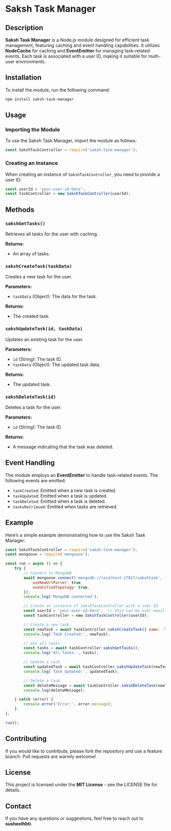 # Saksh Task Manager

## Description

**Saksh Task Manager** is a Node.js module designed for efficient task management, featuring caching and event handling capabilities. It utilizes **NodeCache** for caching and **EventEmitter** for managing task-related events. Each task is associated with a user ID, making it suitable for multi-user environments.

## Installation

To install the module, run the following command:

```bash
npm install saksh-task-manager
```

## Usage

### Importing the Module

To use the Saksh Task Manager, import the module as follows:

```javascript
const SakshTaskController = require('saksh-task-manager');
```

### Creating an Instance

When creating an instance of `SakshTaskController`, you need to provide a user ID:

```javascript
const userId = 'your-user-id-here';
const taskController = new SakshTaskController(userId);
```

## Methods

### `sakshGetTasks()`

Retrieves all tasks for the user with caching.

**Returns:**
- An array of tasks.

### `sakshCreateTask(taskData)`

Creates a new task for the user.

**Parameters:**
- `taskData` (Object): The data for the task.

**Returns:**
- The created task.

### `sakshUpdateTask(id, taskData)`

Updates an existing task for the user.

**Parameters:**
- `id` (String): The task ID.
- `taskData` (Object): The updated task data.

**Returns:**
- The updated task.

### `sakshDeleteTask(id)`

Deletes a task for the user.

**Parameters:**
- `id` (String): The task ID.

**Returns:**
- A message indicating that the task was deleted.

## Event Handling

The module employs an **EventEmitter** to handle task-related events. The following events are emitted:

- `taskCreated`: Emitted when a new task is created.
- `taskUpdated`: Emitted when a task is updated.
- `taskDeleted`: Emitted when a task is deleted.
- `tasksRetrieved`: Emitted when tasks are retrieved.

## Example

Here’s a simple example demonstrating how to use the Saksh Task Manager:

```javascript
const SakshTaskController = require('saksh-task-manager');
const mongoose = require('mongoose');

const run = async () => {
    try {
        // Connect to MongoDB
        await mongoose.connect('mongodb://localhost:27017/sakshtask', {
            useNewUrlParser: true,
            useUnifiedTopology: true,
        });
        console.log('MongoDB connected');

        // Create an instance of SakshTaskController with a user ID
        const userId = 'your-user-id-here';  // this can be user email id also
        const taskController = new SakshTaskController(userId);

        // Create a new task
        const newTask = await taskController.sakshCreateTask({ name: 'Sample Task', fileUrl: 'http://example.com/file.pdf' });
        console.log('Task Created:', newTask);

        // Get all tasks
        const tasks = await taskController.sakshGetTasks();
        console.log('All Tasks:', tasks);

        // Update a task
        const updatedTask = await taskController.sakshUpdateTask(newTask._id, { completed: true });
        console.log('Task Updated:', updatedTask);

        // Delete a task
        const deleteMessage = await taskController.sakshDeleteTask(newTask._id);
        console.log(deleteMessage);

    } catch (error) {
        console.error('Error:', error.message);
    }
};

run();
```

## Contributing

If you would like to contribute, please fork the repository and use a feature branch. Pull requests are warmly welcome!

## License

This project is licensed under the **MIT License** - see the LICENSE file for details.

## Contact

If you have any questions or suggestions, feel free to reach out to **susheelhbti**.
